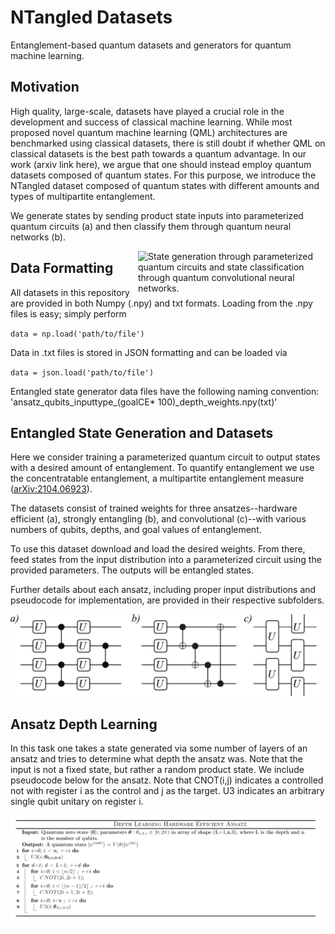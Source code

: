 # NTangled Datasets
Entanglement-based quantum datasets and generators for quantum machine learning.

## Motivation
High quality, large-scale, datasets have played a crucial role in the development and success of classical machine learning. While most proposed novel 
quantum machine learning (QML) architectures are benchmarked using classical datasets, 
there is still doubt if whether QML on classical datasets is the best path towards a quantum advantage. In our work (arxiv link here), we argue that one should 
instead employ quantum datasets composed of quantum states. For this purpose, we introduce the NTangled dataset composed of quantum states with 
different amounts and types of multipartite entanglement.

We generate states by sending product state inputs into parameterized quantum circuits (a) and then classify them through quantum neural networks (b).

<img src="https://github.com/LSchatzki/QuMEnt_Datasets/blob/9b652b8f2b1724f98a1fdd218a29e12c71271abd/overview.png" align="right" alt="State generation through parameterized quantum circuits and state classification through quantum convolutional neural networks." width="300"/>

## Data Formatting

All datasets in this repository are provided in both Numpy (.npy) and txt formats. Loading from the .npy files is easy; simply perform

`data = np.load('path/to/file')`

Data in .txt files is stored in JSON formatting and can be loaded via

`data = json.load('path/to/file')`

Entangled state generator data files have the following naming convention: 'ansatz_qubits_inputtype_(goalCE\* 100)_depth_weights.npy(txt)'

## Entangled State Generation and Datasets
Here we consider training a parameterized quantum circuit to output states with a desired amount of entanglement. To quantify entanglement we use the concentratable entanglement, a multipartite entanglement measure (<a href="https://arxiv.org/abs/2104.06923">arXiv:2104.06923</a>).

The datasets consist of trained weights for three ansatzes--hardware efficient (a), strongly entangling (b), and convolutional (c)--with various numbers of qubits, depths, and goal values of entanglement.

To use this dataset download and load the desired weights. From there, feed states from the input distribution into a parameterized circuit using the provided parameters. The outputs will be entangled states.

Further details about each ansatz, including proper input distributions and pseudocode for implementation, are provided in their respective subfolders.

![Ansatzes for Entangled State Generation](https://github.com/LSchatzki/NTangled_Datasets/blob/main/Assets/generator_ansatzes.png)

## Ansatz Depth Learning
In this task one takes a state generated via some number of layers of an ansatz and tries to determine what depth the ansatz was. Note that the input is not a fixed state, but rather a random product state. We include pseudocode below for the ansatz. Note that CNOT(i,j) indicates a controlled not with register i as the control and j as the target. U3 indicates an arbitrary single qubit unitary on register i.

![Depth Pseudocode](https://github.com/LSchatzki/NTangled_Datasets/blob/main/Assets/depth_learning_hwe_pseudocode.png)
